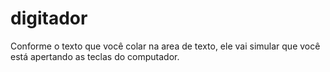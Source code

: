 # digitador
Conforme o texto que você colar na area de texto, ele vai simular que você está apertando as teclas do computador. 
